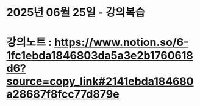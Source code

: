 # 2025년 06월 25일 - 강의복습

# 강의노트 : https://www.notion.so/6-1fc1ebda1846803da5a3e2b1760618d6?source=copy_link#2141ebda184680a28687f8fcc77d879e
